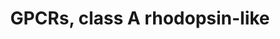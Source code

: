 ---
annotations:
- type: Pathway Ontology
  value: G protein mediated signaling pathway
authors:
- Nsalomonis
- MaintBot
- BruceConklin
- Khanspers
- Christine Chichester
- Egonw
- Eweitz
description: This pathway was created using the GPCRDB (Horn et al., 1998), http://www.gpcr.org/7tm/
  (originally at http://www.cmbi.kun.nl/7tm/). The groupings are based on the GPCR
  phylogenetic tree available from the GPCRDB and the training sets used by Karchin
  et al. (Bioinformatics, 2002, pg. 147-159). The labels indicate children and grandchildren
  of the various classes of GPCRs as described by these references.
last-edited: 2021-05-23
organisms:
- Mus musculus
redirect_from:
- /index.php/Pathway:WP189
- /instance/WP189
schema-jsonld:
- '@context': https://schema.org/
  '@id': https://wikipathways.github.io/pathways/WP189.html
  '@type': Dataset
  creator:
    '@type': Organization
    name: WikiPathways
  description: This pathway was created using the GPCRDB (Horn et al., 1998), http://www.gpcr.org/7tm/
    (originally at http://www.cmbi.kun.nl/7tm/). The groupings are based on the GPCR
    phylogenetic tree available from the GPCRDB and the training sets used by Karchin
    et al. (Bioinformatics, 2002, pg. 147-159). The labels indicate children and grandchildren
    of the various classes of GPCRs as described by these references.
  keywords:
  - Olfr704
  - Htr2a
  - Olfr27
  - Ccr6
  - Gpr37l1
  - Fshr
  - Htr1d
  - Ccbp2
  - Olfr143
  - Olfr960
  - Agtr2
  - Ltb4r1
  - Cnr1
  - Blr1
  - Gpr12
  - P2ry14
  - Cxcr3
  - Olfr151
  - Ccr9
  - Npy6r
  - Olfr888
  - Olfr937
  - Npy5r
  - Olfr887
  - Melatonin
  - Fprl1
  - P2ry2
  - Htr6
  - Olfr968
  - Il8rb
  - Olfr2
  - F2rl3
  - Oprd1
  - Sstr1
  - Olfr157
  - Drd4
  - Olfr708
  - Serotonin
  - Htr7
  - Olfr715
  - C3ar1
  - Oxtr
  - Olfr6
  - C5r1
  - Tshr
  - Ntsr1
  - Olfr155
  - Cmklr1
  - Cckar
  - Q9EPV1
  - Olfr938
  - Olfr159
  - Olfr16
  - Ccr2
  - Adrb2
  - Gpr19
  - Olfr703
  - Gpr50
  - Mc3r
  - Mc4r
  - Chrm4
  - Olfr145
  - Olfr15
  - Gpr30
  - Olfr948
  - Ccr5
  - Dopamine
  - Q9EQ94
  - Olfr874
  - Sstr3
  - Agtr1b
  - Olfr961
  - P2ry6
  - Htr4
  - Adrb1
  - Fpr-rs4
  - Adra1d
  - Olfr957
  - Olfr893
  - Gpr44
  - Sstr5
  - Olfr889
  - Olfr160
  - Adra2c
  - Olfr954
  - Htr5b
  - Fpr1
  - Olfr148
  - Olfr971
  - Gpr34
  - Mc2r
  - Ccr1
  - Rgr
  - Ccr3
  - Ptger4
  - Oprm1
  - Rrh
  - Histamine
  - Olfr711
  - Olfr44
  - Npy2r
  - Olfr970
  - Olfr706
  - P2ry4
  - Fpr-rs1
  - Avpr2
  - Avpr1b
  - Olfr71
  - P2ry13
  - Olfr749
  - Olfr944
  - Gpr65
  - Olfr943
  - Opn1mw
  - Ptgir
  - Olfr959
  - Adra2b
  - Ccrl2
  - Ntsr2
  - Lhcgr
  - Olfr701
  - Bdkrb2
  - Grpr
  - Ptgfr
  - Olfr144
  - Olfr945
  - Avpr1a
  - Gpr87
  - Htr2b
  - Gpr63
  - Fpr-rs3
  - Gpr27
  - Agtr1
  - Mtnr1a
  - Ccr4
  - Chrm3
  - Olfr870
  - Gpr35
  - P2ry12
  - Hrh1
  - Htr5a
  - Rho
  - Olfr714
  - Nmur1
  - Olfr19
  - Avp
  - Adora3
  - Cnr2
  - Opn4
  - Ptgdr
  - Adra2a
  - Htr2c
  - Adora2b
  - Olfr242
  - Chrm1
  - Olfr49
  - Olfr705
  - Ptger3
  - Htr1f
  - Htr1a
  - Npy1r
  - Drd3
  - F2r
  - Olfr972
  - Gabbr1
  - Trhr2
  - Cckbr
  - Fpr-rs2
  - Olfr934
  - Gpr109b
  - Gpr83
  - Adrb3
  - Olfr926
  - Oxt
  - Mc1r
  - Galr3
  - Q9EPG0
  - Gpr3
  - Mas1
  - Tbxa2r
  - P2ry1
  - Galr2
  - Olfr707
  - Olfr156
  - Sstr2
  - Ptger2
  - Olfr876
  - Olfr933
  - F2rl2
  - Adra1a
  - F2rl1
  - Nmbr
  - Agtrl1
  - Htr1b
  - Olfr955
  - Ptger1
  - Olfr710
  - Olfr894
  - Cmkor1
  - Olfr713
  - Oprk1
  - Gpr45
  - Ednrb
  - Sstr4
  - Cx3cr1
  - Gpr33
  - Chrm2
  - Brs3
  - Olfr146
  - Thromboxane
  - Adra1b
  - Trhr
  - Ppyr1
  - Ptafr
  - Olfr930
  - Oprl1
  - Olfr480
  - Opn3
  - Ccr8
  - Tcp10c
  - Adora2a
  - Sucnr1
  - Opn1sw
  - Cxcr4
  - Gpr37
  - Ccr1l1
  - Olfr1355
  - Bdkrb1
  - Mc5r
  - Hrh2
  - Olfr17
  - Olfr878
  - Cysltr1
  - Olfr70
  - Olfr716
  - Galr1
  license: CC0
  name: GPCRs, class A rhodopsin-like
seo: CreativeWork
title: GPCRs, class A rhodopsin-like
wpid: WP189
---